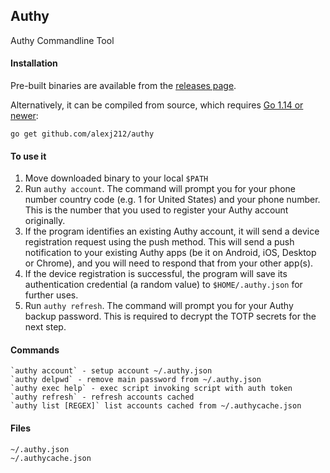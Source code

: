 ## Authy

Authy Commandline Tool

#### Installation

Pre-built binaries are available from the [releases page](https://github.com/alexj212/authy/releases).

Alternatively, it can be compiled from source, which requires [Go 1.14 or newer](https://golang.org/doc/install):

```
go get github.com/alexj212/authy
```

#### To use it
1. Move downloaded binary to your local `$PATH`
2. Run `authy account`. The command will prompt you for your phone number country code (e.g. 1 for United States) and your phone number. This is the number that you used to register your Authy account originally.
3. If the program identifies an existing Authy account, it will send a device registration request using the push method. This will send a push notification to your existing Authy apps (be it on Android, iOS, Desktop or Chrome), and you will need to respond that from your other app(s).
4. If the device registration is successful, the program will save its authentication credential (a random value) to `$HOME/.authy.json` for further uses.
5. Run `authy refresh`. The command will prompt you for your Authy backup password. This is required to decrypt the TOTP secrets for the next step. 

#### Commands
    `authy account` - setup account ~/.authy.json
    `authy delpwd` - remove main password from ~/.authy.json 
    `authy exec help` - exec script invoking script with auth token
    `authy refresh` - refresh accounts cached
    `authy list [REGEX]` list accounts cached from ~/.authycache.json
     
#### Files
    ~/.authy.json    
    ~/.authycache.json